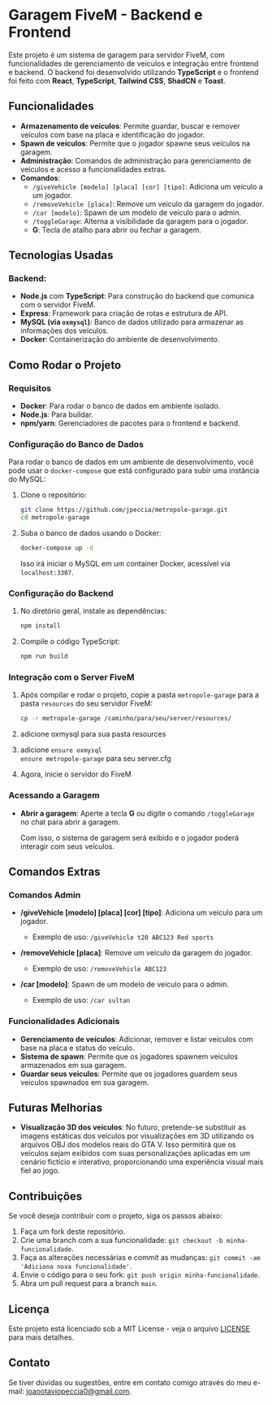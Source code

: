 
# Garagem FiveM - Backend e Frontend

Este projeto é um sistema de garagem para servidor FiveM, com funcionalidades de gerenciamento de veículos e integração entre frontend e backend. O backend foi desenvolvido utilizando **TypeScript** e o frontend foi feito com **React**, **TypeScript**, **Tailwind CSS**, **ShadCN** e **Toast**.

## Funcionalidades

- **Armazenamento de veículos**: Permite guardar, buscar e remover veículos com base na placa e identificação do jogador.
- **Spawn de veículos**: Permite que o jogador spawne seus veículos na garagem.
- **Administração**: Comandos de administração para gerenciamento de veículos e acesso a funcionalidades extras.
- **Comandos**:
  - `/giveVehicle [modelo] [placa] [cor] [tipo]`: Adiciona um veículo a um jogador.
  - `/removeVehicle [placa]`: Remove um veículo da garagem do jogador.
  - `/car [modelo]`: Spawn de um modelo de veículo para o admin.
  - `/toggleGarage`: Alterna a visibilidade da garagem para o jogador.
  - **G**: Tecla de atalho para abrir ou fechar a garagem.

## Tecnologias Usadas

### Backend:
- **Node.js** com **TypeScript**: Para construção do backend que comunica com o servidor FiveM.
- **Express**: Framework para criação de rotas e estrutura de API.
- **MySQL (via `oxmysql`)**: Banco de dados utilizado para armazenar as informações dos veículos.
- **Docker**: Containerização do ambiente de desenvolvimento.

## Como Rodar o Projeto

### Requisitos

- **Docker**: Para rodar o banco de dados em ambiente isolado.
- **Node.js**: Para buildar.
- **npm/yarn**: Gerenciadores de pacotes para o frontend e backend.

### Configuração do Banco de Dados

Para rodar o banco de dados em um ambiente de desenvolvimento, você pode usar o `docker-compose` que está configurado para subir uma instância do MySQL:

1. Clone o repositório:
   ```bash
   git clone https://github.com/jpeccia/metropole-garage.git
   cd metropole-garage
   ```

2. Suba o banco de dados usando o Docker:
   ```bash
   docker-compose up -d
   ```

   Isso irá iniciar o MySQL em um container Docker, acessível via `localhost:3307`.

### Configuração do Backend

1. No diretório geral, instale as dependências:
   ```bash
   npm install
   ```

2. Compile o código TypeScript:
   ```bash
   npm run build
   ```

### Integração com o Server FiveM

1. Após compilar e rodar o projeto, copie a pasta `metropole-garage` para a pasta `resources` do seu servidor FiveM:
   ```bash
   cp -r metropole-garage /caminho/para/seu/server/resources/
   ```

2. adicione oxmysql para sua pasta resources  

3. adicione `ensure oxmysql`  
 `ensure metropole-garage` para seu server.cfg 

1. Agora, inicie o servidor do FiveM

### Acessando a Garagem

- **Abrir a garagem**: Aperte a tecla **G** ou digite o comando `/toggleGarage` no chat para abrir a garagem.

  Com isso, o sistema de garagem será exibido e o jogador poderá interagir com seus veículos.

## Comandos Extras

### Comandos Admin

- **/giveVehicle [modelo] [placa] [cor] [tipo]**: Adiciona um veículo para um jogador.
  - Exemplo de uso: `/giveVehicle t20 ABC123 Red sports`

- **/removeVehicle [placa]**: Remove um veículo da garagem do jogador.
  - Exemplo de uso: `/removeVehicle ABC123`

- **/car [modelo]**: Spawn de um modelo de veículo para o admin.
  - Exemplo de uso: `/car sultan`

### Funcionalidades Adicionais

- **Gerenciamento de veículos**: Adicionar, remover e listar veículos com base na placa e status do veículo.
- **Sistema de spawn**: Permite que os jogadores spawnem veículos armazenados em sua garagem.
- **Guardar seus veiculos**: Permite que os jogadores guardem seus veiculos spawnados em sua garagem.


## Futuras Melhorias

- **Visualização 3D dos veículos**: No futuro, pretende-se substituir as imagens estáticas dos veículos por visualizações em 3D utilizando os arquivos OBJ dos modelos reais do GTA V.
  Isso permitirá que os veículos sejam exibidos com suas personalizações aplicadas em um cenário fictício e interativo, proporcionando uma experiência visual mais fiel ao jogo.


## Contribuições

Se você deseja contribuir com o projeto, siga os passos abaixo:

1. Faça um fork deste repositório.
2. Crie uma branch com a sua funcionalidade: `git checkout -b minha-funcionalidade`.
3. Faça as alterações necessárias e commit as mudanças: `git commit -am 'Adiciona nova funcionalidade'`.
4. Envie o código para o seu fork: `git push origin minha-funcionalidade`.
5. Abra um pull request para a branch `main`.

## Licença

Este projeto está licenciado sob a MIT License - veja o arquivo [LICENSE](LICENSE) para mais detalhes.

## Contato

Se tiver dúvidas ou sugestões, entre em contato comigo através do meu e-mail: [joaootaviopeccia0@gmail.com](mailto:joaootaviopeccia0@gmail.com).

